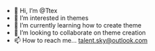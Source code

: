 - 👋 Hi, I’m @Ttex
- 👀 I’m interested in themes
- 🌱 I’m currently learning how to create theme
- 💞️ I’m looking to collaborate on theme creation
- 📫 How to reach me... talent.sky@outlook.com

<!---
Ttex/Ttex is a ✨ special ✨ repository because its `README.md` (this file) appears on your GitHub profile.
You can click the Preview link to take a look at your changes.
--->
